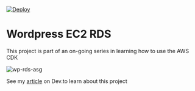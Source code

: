 [![Deploy](https://github.com/emmanuelnk/wordpress-ec2-rds/actions/workflows/deploy.yml/badge.svg)](https://github.com/emmanuelnk/wordpress-ec2-rds/actions/workflows/deploy.yml)

# Wordpress EC2 RDS

This project is part of an on-going series in learning how to use the AWS CDK

![wp-rds-asg](https://user-images.githubusercontent.com/19330930/119336734-91281d00-bcc0-11eb-8914-e9fcea4561a1.png)


See my [article](https://dev.to/emmanuelnk/part-4-wordpress-ec2-instance-in-asg-with-rds-database-and-alb-awesome-aws-cdk-3cij) on Dev.to learn about this project


